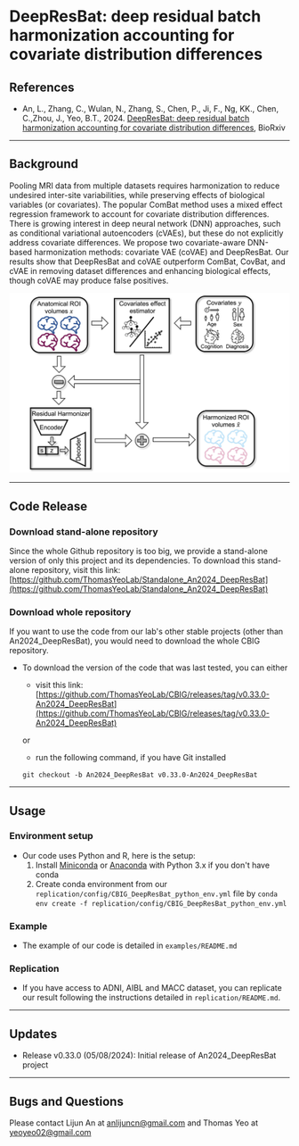 # DeepResBat: deep residual batch harmonization accounting for covariate distribution differences

## References

-   An, L., Zhang, C., Wulan, N., Zhang, S., Chen, P., Ji, F., Ng, KK., Chen, C.,Zhou, J., Yeo, B.T., 2024. [DeepResBat: deep residual batch harmonization accounting for covariate distribution differences](https://doi.org/10.1101/2024.01.18.574145), BioRxiv

---

## Background

Pooling MRI data from multiple datasets requires harmonization to reduce undesired inter-site variabilities, while preserving effects of biological variables (or covariates). The popular ComBat method uses a mixed effect regression framework to account for covariate distribution differences. There is growing interest in deep neural network (DNN) approaches, such as conditional variational autoencoders (cVAEs), but these do not explicitly address covariate differences. We propose two covariate-aware DNN-based harmonization methods: covariate VAE (coVAE) and DeepResBat. Our results show that DeepResBat and coVAE outperform ComBat, CovBat, and cVAE in removing dataset differences and enhancing biological effects, though coVAE may produce false positives.

![main_figures_from_paper](readme_figures/DeepResBat.jpg)

---

## Code Release

### Download stand-alone repository

Since the whole Github repository is too big, we provide a stand-alone version of only this project and its dependencies. To download this stand-alone repository, visit this link: [https://github.com/ThomasYeoLab/Standalone_An2024_DeepResBat](https://github.com/ThomasYeoLab/Standalone_An2024_DeepResBat)

### Download whole repository

If you want to use the code from our lab's other stable projects (other than An2024_DeepResBat), you would need to download the whole CBIG repository.

-   To download the version of the code that was last tested, you can either

    -   visit this link:
        [https://github.com/ThomasYeoLab/CBIG/releases/tag/v0.33.0-An2024_DeepResBat](https://github.com/ThomasYeoLab/CBIG/releases/tag/v0.33.0-An2024_DeepResBat)

    or

    -   run the following command, if you have Git installed

    ```
    git checkout -b An2024_DeepResBat v0.33.0-An2024_DeepResBat
    ```

---

## Usage

### Environment setup

-   Our code uses Python and R, here is the setup:
    1. Install [Miniconda](https://docs.conda.io/en/latest/miniconda.html) or [Anaconda](https://www.anaconda.com/distribution/#download-section) with Python 3.x if you don't have conda
    2. Create conda environment from our `replication/config/CBIG_DeepResBat_python_env.yml` file by `conda env create -f replication/config/CBIG_DeepResBat_python_env.yml`

### Example

-   The example of our code is detailed in `examples/README.md`

### Replication

-   If you have access to ADNI, AIBL and MACC dataset, you can replicate our result following the instructions detailed in `replication/README.md`.

---

## Updates

-   Release v0.33.0 (05/08/2024): Initial release of An2024_DeepResBat project

---

## Bugs and Questions

Please contact Lijun An at anlijuncn@gmail.com and Thomas Yeo at yeoyeo02@gmail.com
